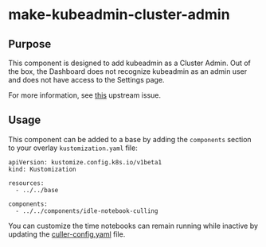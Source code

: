 # make-kubeadmin-cluster-admin

## Purpose

This component is designed to add kubeadmin as a Cluster Admin.  Out of the box, the Dashboard does not recognize kubeadmin as an admin user and does not have access to the Settings page.

For more information, see [this](https://github.com/opendatahub-io/odh-dashboard/issues/2006) upstream issue.

## Usage

This component can be added to a base by adding the `components` section to your overlay `kustomization.yaml` file:

```
apiVersion: kustomize.config.k8s.io/v1beta1
kind: Kustomization

resources:
  - ../../base

components:
  - ../../components/idle-notebook-culling
```

You can customize the time notebooks can remain running while inactive by updating the [culler-config.yaml](./culler-config.yaml) file.
